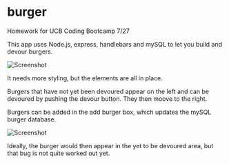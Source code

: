 # burger
Homework for UCB Coding Bootcamp 7/27

This app uses Node.js, express, handlebars and mySQL to let you build and devour burgers.

![Screenshot](/public/assets/images/ScreenShot1)

It needs more styling, but the elements are all in place.

Burgers that have not yet been devoured appear on the left and can be devoured by pushing the devour button. They then moove to the right.

Burgers can be added in the add burger box, which updates the mySQL burger database.

![Screenshot](/public/assets/images/ScreenShot2)

Ideally, the burger would then appear in the yet to be devoured area, but that bug is not quite worked out yet.

